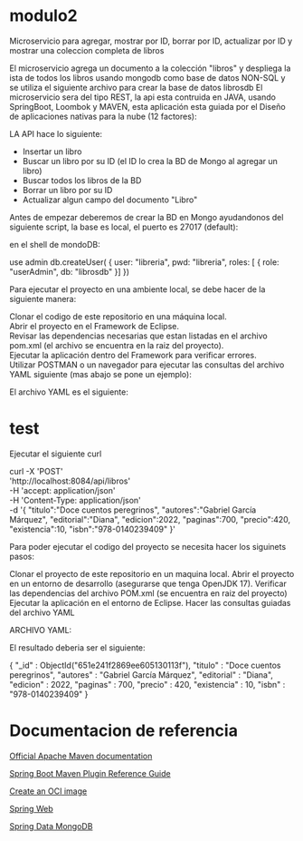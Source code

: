 # modulo2
Microservicio para agregar, mostrar por ID, borrar por ID, actualizar por ID  y mostrar una coleccion completa de libros

El microservicio agrega un documento a la colección "libros" y despliega la ista de todos los libros usando mongodb como base de datos NON-SQL y se utiliza el siguiente archivo para crear la base de datos librosdb
El microservicio sera del tipo REST, la api esta contruida en JAVA, usando SpringBoot, Loombok y MAVEN, esta aplicación esta guiada por el Diseño de aplicaciones nativas para la
nube (12 factores):

LA API hace lo siguiente:

- Insertar un libro
- Buscar un libro por su ID (el ID lo crea la BD de Mongo al agregar un libro)
- Buscar todos los libros de la BD
- Borrar un libro por su ID
- Actualizar algun campo del documento "Libro"

Antes de empezar deberemos de crear la BD en Mongo ayudandonos del siguiente script, la base es local, el puerto es 27017 (default):

en el shell de mondoDB:

use admin
db.createUser(
{
user: "libreria",
pwd: "libreria",
roles: [ { role: "userAdmin", db: "librosdb" }]
})

Para ejecutar el proyecto en una ambiente local, se debe hacer de la siguiente manera:

Clonar el codigo de este repositorio en una máquina local.<br>
Abrir el proyecto en el Framework de Eclipse.<br>
Revisar las dependencias necesarias que estan listadas en el archivo pom.xml (el archivo se encuentra en la raiz del proyecto).<br>
Ejecutar la aplicación dentro del Framework para verificar errores.<br>
Utilizar POSTMAN o un navegador para ejecutar las consultas del archivo YAML siguiente (mas abajo se pone un ejemplo):<br>
     
El archivo YAML es el siguiente:

# test
Ejecutar el siguiente curl

curl -X 'POST' \
  'http://localhost:8084/api/libros' \
  -H 'accept: application/json' \
  -H 'Content-Type: application/json' \
  -d '{
    "titulo":"Doce cuentos peregrinos",
    "autores":"Gabriel García Márquez",
    "editorial":"Diana",
    "edicion":2022,
    "paginas":700,
    "precio":420,
    "existencia":10,
    "isbn":"978-0140239409"
}' 

Para poder ejecutar el codigo del proyecto se necesita hacer los siguinets pasos:

Clonar el proyecto de este repositorio en un maquina local.
Abrir el proyecto en un entorno de desarrollo (asegurarse que tenga OpenJDK 17).
Verificar las dependencias del archivo POM.xml (se encuentra en raiz del proyecto)
Ejecutar la aplicación en el entorno de Eclipse.
Hacer las consultas guiadas del archivo YAML

ARCHIVO YAML:

 El resultado deberia ser el siguiente:
 
 
 { "_id" : ObjectId("651e241f2869ee605130113f"), "titulo" : "Doce cuentos peregrinos", "autores" : "Gabriel García Márquez", "editorial" : "Diana", "edicion" : 2022, "paginas" : 700, "precio" : 420, "existencia" : 10, "isbn" : "978-0140239409" }

# Documentacion de referencia
<a href="https://maven.apache.org/guides/index.html">Official Apache Maven documentation</a>

<a href="https://docs.spring.io/spring-boot/docs/2.7.15/maven-plugin/reference/htmlsingle/">Spring Boot Maven Plugin Reference Guide</a>

<a href="https://docs.spring.io/spring-boot/docs/2.7.15/maven-plugin/reference/htmlsingle/#build-image">Create an OCI image</a>

<a href="https://docs.spring.io/spring-boot/docs/2.7.15/reference/htmlsingle/index.html#web">Spring Web</a>

<a href="https://www.mongodb.com/compatibility/spring-boot">Spring Data MongoDB</a>
